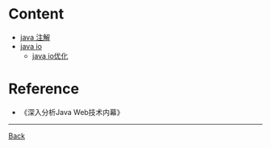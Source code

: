 
# Content
- [java 注解](/language/java/annotation.md)
- [java io](/language/java/javaio.md)
    - [java io优化](/language/java/javaio-opt.md)
# Reference
- 《深入分析Java Web技术内幕》

----
[Back](/language)
